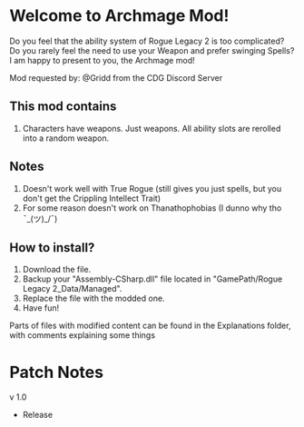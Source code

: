 # Welcome to Archmage Mod!
Do you feel that the ability system of Rogue Legacy 2 is too complicated?
Do you rarely feel the need to use your Weapon and prefer swinging Spells?
I am happy to present to you, the Archmage mod!

Mod requested by: @Gridd from the CDG Discord Server

## This mod contains
1. Characters have weapons. Just weapons. All ability slots are rerolled into a random weapon.

## Notes
1. Doesn't work well with True Rogue (still gives you just spells, but you don't get the Crippling Intellect Trait)
2. For some reason doesn't work on Thanathophobias (I dunno why tho ¯\_(ツ)_/¯)

## How to install?
1. Download the file.
2. Backup your "Assembly-CSharp.dll" file located in "GamePath/Rogue Legacy 2_Data/Managed".
3. Replace the file with the modded one.
4. Have fun!

Parts of files with modified content can be found in the Explanations folder, with comments explaining some things

# Patch Notes
v 1.0
- Release